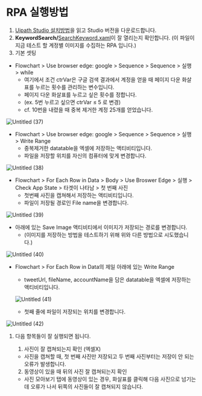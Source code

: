 # RPA 실행방법

1. [Uipath Studio 설치방법](https://uipath.tistory.com/81)을 읽고 Studio 버전을 다운로드합니다.
2. **KeywordSearch/**[SearchKeyword.xaml](https://github.com/skguma/Fedi-image-scraper/blob/main/KeywordSearch/SearchKeyword.xaml)이 잘 열리는지 확인합니다. (이 파일이 지금 테스트 할 계정별 이미지를 수집하는 RPA 입니다.)
3. 기본 셋팅

- Flowchart > Use browser edge: google > Sequence > Sequence > 실행 > while
    - 여기에서 조건 ctrVar은 구글 검색 결과에서 계정을 얻을 때 페이지 다운 화살표를 누르는 횟수를 관리하는 변수입니다. 
    - 페이지 다운 화살표를 누르고 싶은 횟수를 정합니다.
    - (ex. 5번 누르고 싶으면 ctrVar ≤ 5 로 변경)
    - cf. 10번을 내렸을 때 중복 제거한 계정 25개를 얻었습니다.

![Untitled (37)](https://user-images.githubusercontent.com/71035113/150901732-cfca3064-3551-4924-87e5-4a81e5b93102.png)

- Flowchart > Use browser edge: google > Sequence > Sequence > 실행 > Write Range
    - 중복제거한 datatable을 엑셀에 저장하는 액티비티입니다.
    - 파일을 저장할 위치를 자신의 컴퓨터에 맞게 변경합니다.

![Untitled (38)](https://user-images.githubusercontent.com/71035113/150901738-29acc953-e3bc-4499-920f-01ceb19f6ec5.png)

- Flowchart > For Each Row in Data > Body > Use Broswer Edge > 실행 > Check App State > 타겟이 나타남 > 첫 번째 사진
    - 첫번째 사진을 캡쳐해서 저장하는 액티비티입니다.
    - 파일이 저장될 경로인 File name을 변경합니다.

![Untitled (39)](https://user-images.githubusercontent.com/71035113/150901740-5ee1fdfb-815b-4dd4-902a-39b264876468.png)

- 아래에 있는 Save Image 액티비티에서 이미지가 저장되는 경로를 변경합니다.
    - (이미지를 저장하는 방법을 테스트하기 위해 위와 다른 방법으로 시도했습니다.)

![Untitled (40)](https://user-images.githubusercontent.com/71035113/150901742-9df42434-0033-450c-9f34-19889498244c.png)

- Flowchart > For Each Row in Data의 제일 아래에 있는 Write Range
    - tweetUrl, fileName, accountName을 담은 datatable을 엑셀에 저장하는 액티비티입니다.
    
    ![Untitled (41)](https://user-images.githubusercontent.com/71035113/150901743-7ab58fec-b47f-410e-953f-fe71dcf3d150.png)

    - 첫째 줄에 파일이 저장되는 위치를 변경합니다.

![Untitled (42)](https://user-images.githubusercontent.com/71035113/150901744-5f25413e-1a6e-4666-8b08-bcdbfc336bae.png)

1. 다음 항목들이 잘 실행되면 됩니다.
    
    1) 사진이 잘 캡쳐되는지 확인 (엑셀X)
    
    - 사진을 캡쳐할 때, 첫 번째 사진만 저장되고 두 번째 사진부터는 저장이 안 되는 오류가 발생합니다.
    
    2) 동영상이 있을 때 뒤의 사진 잘 캡쳐되는지 확인
    
    - 사진 모아보기 탭에 동영상이 있는 경우, 화살표를 클릭해 다음 사진으로 넘기는데 오류가 나서 뒤쪽의 사진들이 잘 캡쳐되지 않습니다.

